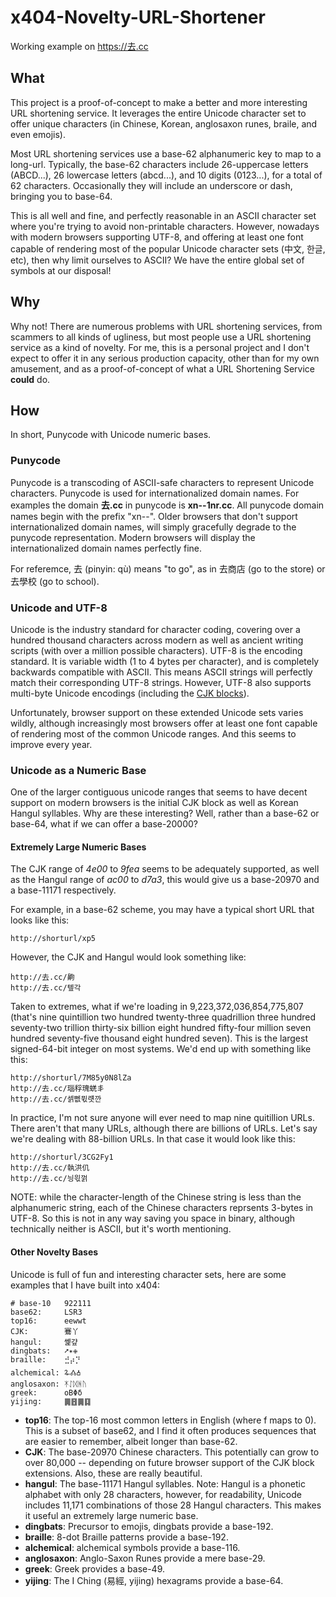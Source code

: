 # x404-Novelty-URL-Shortener
Working example on https://去.cc

## What
This project is a proof-of-concept to make a better and more interesting URL shortening service. It leverages the entire Unicode character set to offer unique characters (in Chinese, Korean, anglosaxon runes, braile, and even emojis).

Most URL shortening services use a base-62 alphanumeric key to map to a long-url. Typically, the base-62 characters include 26-uppercase letters (ABCD...), 26 lowercase letters (abcd...), and 10 digits (0123...), for a total of 62 characters. Occasionally they will include an underscore or dash, bringing you to base-64.

This is all well and fine, and perfectly reasonable in an ASCII character set where you're trying to avoid non-printable characters. However, nowadays with modern browsers supporting UTF-8, and offering at least one font capable of rendering most of the popular Unicode character sets (中文, 한글, etc), then why limit ourselves to ASCII? We have the entire global set of symbols at our disposal!

## Why
Why not! There are numerous problems with URL shortening services, from scammers to all kinds of ugliness, but most people use a URL shortening service as a kind of novelty. For me, this is a personal project and I don't expect to offer it in any serious production capacity, other than for my own amusement, and as a proof-of-concept of what a URL Shortening Service **could** do.

## How
In short, Punycode with Unicode numeric bases.

### Punycode
Punycode is a transcoding of ASCII-safe characters to represent Unicode characters. Punycode is used for internationalized domain names. For examples the domain **去.cc** in punycode is **xn--1nr.cc**. All punycode domain names begin with the prefix "xn--". Older browsers that don't support internationalized domain names, will simply gracefully degrade to the punycode representation. Modern browsers will display the internationalized domain names perfectly fine.

For referemce, 去 (pinyin: qù) means "to go", as in 去商店 (go to the store) or 去學校 (go to school).

### Unicode and UTF-8
Unicode is the industry standard for character coding, covering over a hundred thousand characters across modern as well as ancient writing scripts (with over a million possible characters). UTF-8 is the encoding standard. It is variable width (1 to 4 bytes per character), and is completely backwards compatible with ASCII. This means ASCII strings will perfectly match their corresponding UTF-8 strings. However, UTF-8 also supports multi-byte Unicode encodings (including the [CJK blocks](https://en.wikipedia.org/wiki/CJK_characters)).

Unfortunately, browser support on these extended Unicode sets varies wildly, although increasingly most browsers offer at least one font capable of rendering most of the common Unicode ranges. And this seems to improve every year.

### Unicode as a Numeric Base
One of the larger contiguous unicode ranges that seems to have decent support on modern browsers is the initial CJK block as well as Korean Hangul syllables. Why are these interesting? Well, rather than a base-62 or base-64, what if we can offer a base-20000?

#### Extremely Large Numeric Bases
The CJK range of *4e00* to *9fea* seems to be adequately supported, as well as the Hangul range of *ac00* to *d7a3*, this would give us a base-20970 and a base-11171 respectively.

For example, in a base-62 scheme, you may have a typical short URL that looks like this:

    http://shorturl/xp5

However, the CJK and Hangul would look something like:

    http://去.cc/齁
    http://去.cc/톞각
    
Taken to extremes, what if we're loading in 9,223,372,036,854,775,807 (that's nine quintillion two hundred twenty-three quadrillion three hundred seventy-two trillion thirty-six billion eight hundred fifty-four million seven hundred seventy-five thousand eight hundred seven). This is the largest signed-64-bit integer on most systems. We'd end up with something like this:

    http://shorturl/7M85y0N8lZa
    http://去.cc/瑙稃瑰蜣丯
    http://去.cc/셁뻾뮋럣깐
    
In practice, I'm not sure anyone will ever need to map nine quitillion URLs. There aren't that many URLs, although there are billions of URLs. Let's say we're dealing with 88-billion URLs. In that case it would look like this:

    http://shorturl/3CG2Fy1
    http://去.cc/執洪仉
    http://去.cc/닁읛껅
    
NOTE: while the character-length of the Chinese string is less than the alphanumeric string, each of the Chinese characters reprsents 3-bytes in UTF-8. So this is not in any way saving you space in binary, although technically neither is ASCII, but it's worth mentioning.

#### Other Novelty Bases
Unicode is full of fun and interesting character sets, here are some examples that I have built into x404:

    # base-10   922111
    base62:     LSR3
    top16:      eewwt
    CJK:        鶱丫
    hangul:     쏉걒
    dingbats:   ➚✴✙
    braille:    ⣚⡴⡙
    alchemical: 🜩🝓🝅
    anglosaxon: ᛡᛇᛞᚻᚢ
    greek:      οΒΦδ
    yijing:     ䷫䷔䷫䷃
    
* **top16**: The top-16 most common letters in English (where f maps to 0). This is a subset of base62, and I find it often produces sequences that are easier to remember, albeit longer than base-62.
* **CJK**: The base-20970 Chinese characters. This potentially can grow to over 80,000 -- depending on future browser support of the CJK block extensions. Also, these are really beautiful.
* **hangul**: The base-11171 Hangul syllables. Note: Hangul is a phonetic alphabet with only 28 characters, however, for readability, Unicode includes 11,171 combinations of those 28 Hangul characters. This makes it useful an extremely large numeric base.
* **dingbats**: Precursor to emojis, dingbats provide a base-192.
* **braille**: 8-dot Braille patterns provide a base-192.
* **alchemical**: alchemical symbols provide a base-116.
* **anglosaxon**: Anglo-Saxon Runes provide a mere base-29.
* **greek**: Greek provides a base-49.
* **yijing**: The I Ching (易經, yijing) hexagrams provide a base-64.
    

